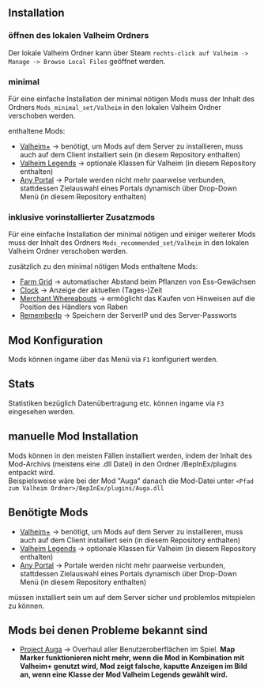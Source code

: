 ## Installation
  
### öffnen des lokalen Valheim Ordners
  
Der lokale Valheim Ordner kann über Steam `rechts-click auf Valheim -> Manage -> Browse Local Files` geöffnet werden.
  
### minimal
  
Für eine einfache Installation der minimal nötigen Mods muss der Inhalt des Ordners `Mods_minimal_set/Valheim` in den lokalen Valheim Ordner verschoben werden.  
  
enthaltene Mods:
* [Valheim+](https://www.nexusmods.com/valheim/mods/4) -> benötigt, um Mods auf dem Server zu installieren, muss auch auf dem Client installiert sein (in diesem Repository enthalten)
* [Valheim Legends](https://www.nexusmods.com/valheim/mods/796) -> optionale Klassen für Valheim (in diesem Repository enthalten)
* [Any Portal](https://www.nexusmods.com/valheim/mods/170) -> Portale werden nicht mehr paarweise verbunden, stattdessen Zielauswahl eines Portals dynamisch über Drop-Down Menü (in diesem Repository enthalten)
  
### inklusive vorinstallierter Zusatzmods
  
Für eine einfache Installation der minimal nötigen und einiger weiterer Mods muss der Inhalt des Ordners `Mods_recommended_set/Valheim` in den lokalen Valheim Ordner verschoben werden.  
  
zusätzlich zu den minimal nötigen Mods enthaltene Mods:
* [Farm Grid](https://www.nexusmods.com/valheim/mods/449) -> automatischer Abstand beim Pflanzen von Ess-Gewächsen
* [Clock](https://www.nexusmods.com/valheim/mods/85) -> Anzeige der aktuellen (Tages-)Zeit
* [Merchant Whereabouts](https://www.nexusmods.com/valheim/mods/179) -> ermöglicht das Kaufen von Hinweisen auf die Position des Händlers von Raben
* [RememberIp](https://www.nexusmods.com/valheim/mods/572) -> Speichern der ServerIP und des Server-Passworts
  
## Mod Konfiguration
  
Mods können ingame über das Menü via `F1` konfiguriert werden.

## Stats 
  
Statistiken bezüglich Datenübertragung etc. können ingame via `F3` eingesehen werden.

## manuelle Mod Installation
  
Mods können in den meisten Fällen installiert werden, indem der Inhalt des Mod-Archivs (meistens eine .dll Datei)
in den Ordner <Pfad zum Valheim Ordner>/BepInEx/plugins entpackt wird.  
Beispielsweise wäre bei der Mod "Auga" danach die Mod-Datei unter `<Pfad zum Valheim Ordner>/BepInEx/plugins/Auga.dll`  
  
## Benötigte Mods
  
* [Valheim+](https://www.nexusmods.com/valheim/mods/4) -> benötigt, um Mods auf dem Server zu installieren, muss auch auf dem Client installiert sein (in diesem Repository enthalten)
* [Valheim Legends](https://www.nexusmods.com/valheim/mods/796) -> optionale Klassen für Valheim (in diesem Repository enthalten)
* [Any Portal](https://www.nexusmods.com/valheim/mods/170) -> Portale werden nicht mehr paarweise verbunden, stattdessen Zielauswahl eines Portals dynamisch über Drop-Down Menü (in diesem Repository enthalten)
    
müssen installiert sein um auf dem Server sicher und problemlos mitspielen zu können.
  
## Mods bei denen Probleme bekannt sind
  
* [Project Auga](https://www.nexusmods.com/valheim/mods/1413) -> Overhaul aller Benutzeroberflächen im Spiel. **Map Marker funktionieren nicht mehr, wenn die Mod in Kombination mit Valheim+ genutzt wird, Mod zeigt falsche, kaputte Anzeigen im Bild an, wenn eine Klasse der Mod Valheim Legends gewählt wird.**

